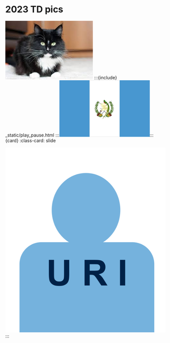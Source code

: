# 2023 TD pics
![Pic](/_static/img/images.jpg "picture")
:::{include} _static/play_pause.html
:::![Pic](/_static/img/download.png "picture"):::{card}
:class-card: slide

![a pic of me](_static/img/profile.png)
:::